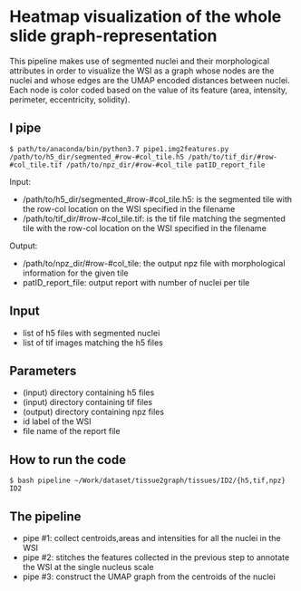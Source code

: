 # Heatmap visualization of the whole slide graph-representation 

This pipeline makes use of segmented nuclei and their morphological attributes in order to visualize the WSI as a graph whose nodes are the nuclei and whose edges are the UMAP encoded distances between nuclei. Each node is color coded based on the value of its feature (area, intensity, perimeter, eccentricity, solidity).

## I pipe
```
$ path/to/anaconda/bin/python3.7 pipe1.img2features.py /path/to/h5_dir/segmented_#row-#col_tile.h5 /path/to/tif_dir/#row-#col_tile.tif /path/to/npz_dir/#row-#col_tile patID_report_file
```
Input: 
* /path/to/h5_dir/segmented_#row-#col_tile.h5: is the segmented tile with the row-col location on the WSI specified in the filename
* /path/to/tif_dir/#row-#col_tile.tif: is the tif file matching the segmented tile with the row-col location on the WSI specified in the filename

Output: 
* /path/to/npz_dir/#row-#col_tile: the output npz file with morphological information for the given tile
* patID_report_file: output report with number of nuclei per tile


## Input

* list of h5 files with segmented nuclei
* list of tif images matching the h5 files

## Parameters

* (input) directory containing h5 files
* (input) directory containing tif files
* (output) directory containing npz files
* id label of the WSI
* file name of the report file

## How to run the code
```
$ bash pipeline ~/Work/dataset/tissue2graph/tissues/ID2/{h5,tif,npz} ID2
```

## The pipeline
* pipe \#1: collect centroids,areas and intensities for all the nuclei in the WSI
* pipe \#2: stitches the features collected in the previous step to annotate the WSI at the single nucleus scale
* pipe \#3: construct the UMAP graph from the centroids of the nuclei


